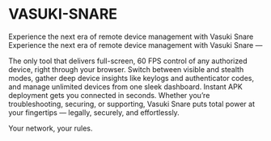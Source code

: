 # VASUKI-SNARE
Experience the next era of remote device management with Vasuki Snare 
Experience the next era of remote device management with Vasuki Snare —

The only tool that delivers full-screen, 60 FPS control of any authorized device, right through your browser. Switch between visible and stealth modes, gather deep device insights like keylogs and authenticator codes, and manage unlimited devices from one sleek dashboard. Instant APK deployment gets you connected in seconds. Whether you’re troubleshooting, securing, or supporting, Vasuki Snare puts total power at your fingertips — legally, securely, and effortlessly.

Your network, your rules.
